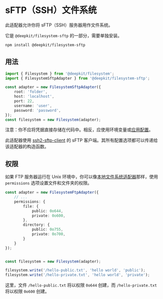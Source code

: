 # sFTP（SSH）文件系统

此适配器允许你将 sFTP（SSH）服务器用作文件系统。

它是 `@deepkit/filesystem-sftp` 的一部分，需要单独安装。

```sh
npm install @deepkit/filesystem-sftp
```

## 用法

```typescript
import { Filesystem } from '@deepkit/filesystem';
import { FilesystemSftpAdapter } from '@deepkit/filesystem-sftp';

const adapter = new FilesystemSftpAdapter({
    root: 'folder',
    host: 'localhost',
    port: 22,
    username: 'user',
    password: 'password',
});
const filesystem = new Filesystem(adapter);
```

注意：你不应将凭据直接存储在代码中。相反，应使用环境变量或[应用配置](./app.md#configuration)。

此适配器使用 [ssh2-sftp-client](https://npmjs.com/package/ssh2-sftp-client) 的 sFTP 客户端。其所有配置选项都可以传递给该适配器的构造函数。

## 权限

如果 FTP 服务器运行在 Unix 环境中，你可以像[本地文件系统适配器](./local.md)那样，使用 `permissions` 选项设置文件和文件夹的权限。

```typescript
const adapter = new FilesystemFtpAdapter({
    // ...
    permissions: {
        file: {
            public: 0o644,
            private: 0o600,
        },
        directory: {
            public: 0o755,
            private: 0o700,
        }
    }
});


const filesystem = new Filesystem(adapter);

filesystem.write('/hello-public.txt', 'hello world', 'public');
filesystem.write('/hello-private.txt', 'hello world', 'private');
```

这里，文件 `/hello-public.txt` 将以权限 `0o644` 创建，而 `/hello-private.txt` 将以权限 `0o600` 创建。